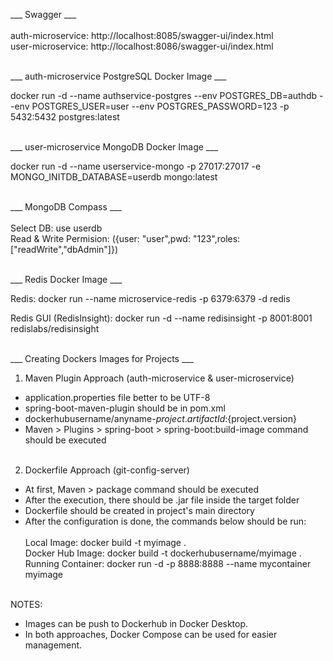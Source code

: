 ___ Swagger ___ <br /><br />
auth-microservice: http://localhost:8085/swagger-ui/index.html <br />
user-microservice: http://localhost:8086/swagger-ui/index.html 
<br /><br />

___ auth-microservice PostgreSQL Docker Image ___ <br />

docker run -d --name authservice-postgres --env POSTGRES_DB=authdb --env POSTGRES_USER=user --env POSTGRES_PASSWORD=123 -p 5432:5432 postgres:latest 
<br /><br />

___ user-microservice MongoDB Docker Image ___ <br />

docker run -d --name userservice-mongo -p 27017:27017 -e MONGO_INITDB_DATABASE=userdb mongo:latest
<br /><br />

___ MongoDB Compass ___ <br /><br />
Select DB: use userdb <br />
Read & Write Permision: ({user: "user",pwd: "123",roles: ["readWrite","dbAdmin"]})
<br /><br />

___ Redis Docker Image ___ <br />

Redis: docker run --name microservice-redis -p 6379:6379 -d redis
<br />

Redis GUI (RedisInsight): docker run -d --name redisinsight -p 8001:8001 redislabs/redisinsight
<br /><br />

___ Creating Dockers Images for Projects ___ <br />

1) Maven Plugin Approach (auth-microservice & user-microservice) <br />
- application.properties file better to be UTF-8
- <artifactId>spring-boot-maven-plugin</artifactId> should be in pom.xml <br />
- <name>dockerhubusername/anyname-${project.artifactId}:${project.version}</name> <br />
- Maven > Plugins > spring-boot > spring-boot:build-image command should be executed <br /><br />

2) Dockerfile Approach (git-config-server) <br />
- At first, Maven > package command should be executed <br />
- After the execution, there should be .jar file inside the target folder <br />
- Dockerfile should be created in project's main directory <br />
- After the configuration is done, the commands below should be run: <br /> <br />
Local Image:       docker build -t myimage . <br />
Docker Hub Image:  docker build -t dockerhubusername/myimage . <br />
Running Container: docker run -d -p 8888:8888 --name mycontainer myimage <br /><br />

NOTES: 
- Images can be push to Dockerhub in Docker Desktop. <br />
- In both approaches, Docker Compose can be used for easier management.
